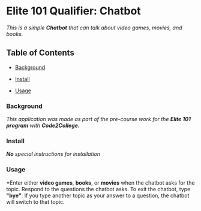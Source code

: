 # **Elite 101 Qualifier: Chatbot**

_This is a simple **Chatbot** that can talk about video games, movies, and books._

## **Table of Contents**

- [Background](#background)

- [Install](#install)

- [Usage](#usage)

### **Background**

_This application was made as part of the pre-course work for the **Elite 101 program** with **Code2College.**_

### **Install**

_**No** special instructions for installation_

### **Usage**

*Enter either **video games**, **books**, or **movies** when the chatbot asks for the topic. Respond to the questions the chatbot asks. To exit the chatbot, type **"bye"**. If you type another topic as your answer to a question, the chatbot will switch to that topic. 
